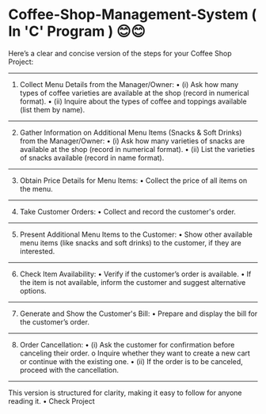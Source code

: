 # Coffee-Shop-Management-System ( In 'C' Program ) 😊😊


Here’s a clear and concise version of the steps for your Coffee Shop Project:
________________________________________
1. Collect Menu Details from the Manager/Owner:
•	(i) Ask how many types of coffee varieties are available at the shop (record in numerical format).
•	(ii) Inquire about the types of coffee and toppings available (list them by name).
________________________________________
2. Gather Information on Additional Menu Items (Snacks & Soft Drinks) from the Manager/Owner:
•	(i) Ask how many varieties of snacks are available at the shop (record in numerical format).
•	(ii) List the varieties of snacks available (record in name format).
________________________________________
3. Obtain Price Details for Menu Items:
•	Collect the price of all items on the menu.
________________________________________
4. Take Customer Orders:
•	Collect and record the customer's order.
________________________________________
5. Present Additional Menu Items to the Customer:
•	Show other available menu items (like snacks and soft drinks) to the customer, if they are interested.
________________________________________
6. Check Item Availability:
•	Verify if the customer’s order is available.
•	If the item is not available, inform the customer and suggest alternative options.
________________________________________
7. Generate and Show the Customer's Bill:
•	Prepare and display the bill for the customer’s order.
________________________________________
8. Order Cancellation:
•	(i) Ask the customer for confirmation before canceling their order. 
o	Inquire whether they want to create a new cart or continue with the existing one.
•	(ii) If the order is to be canceled, proceed with the cancellation.
________________________________________
This version is structured for clarity, making it easy to follow for anyone reading it.
•	Check Project 
